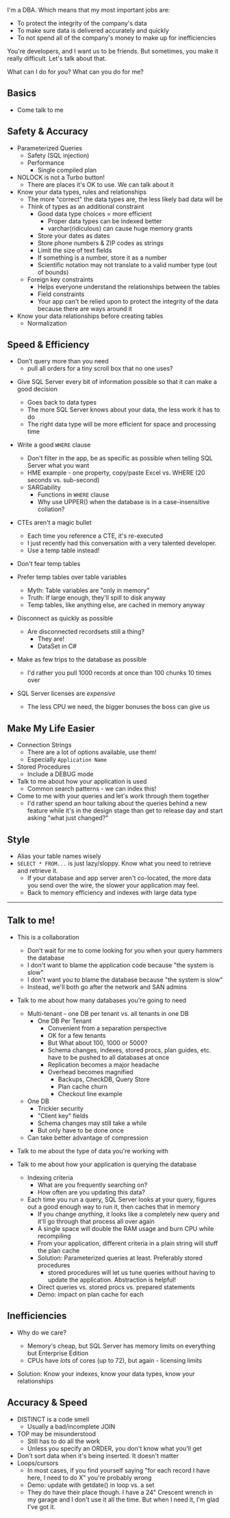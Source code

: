 I'm a DBA. Which means that my most important jobs are:

 * To protect the integrity of the company's data
 * To make sure data is delivered accurately and quickly
 * To not spend all of the company's money to make up for inefficiencies
 
You're developers, and I want us to be friends. But sometimes, you make it really difficult. Let's talk about that.

What can I do for you?
What can you do for me?

## Basics
* Come talk to me

## Safety & Accuracy
* Parameterized Queries
  * Safety (SQL injection)
  * Performance
    * Single compiled plan
* NOLOCK is not a Turbo button!
  * There are places it's OK to use. We can talk about it
* Know your data types, rules and relationships
  * The more "correct" the data types are, the less likely bad data will be
  * Think of types as an additional constraint
    * Good data type choices = more efficient
	    * Proper data types can be indexed better
	    * varchar(ridiculous) can cause huge memory grants
    * Store your dates as dates
    * Store phone numbers & ZIP codes as strings
    * Limit the size of text fields
    * If something is a number, store it as a number
     * Scientific notation may not translate to a valid number type (out of bounds)
  * Foreign key constraints
     * Helps everyone understand the relationships between the tables
     * Field constraints
     * Your app can't be relied upon to protect the integrity of the data because there are ways around it
* Know your data relationships before creating tables
  * Normalization

## Speed & Efficiency
- Don’t query more than you need 
	- pull all orders for a tiny scroll box that no one uses?
* Give SQL Server every bit of information possible so that it can make a good decision
  * Goes back to data types
  * The more SQL Server knows about your data, the less work it has to do
  * The right data type will be more efficient for space and processing time
* Write a good `WHERE` clause
   * Don't filter in the app, be as specific as possible when telling SQL Server what you want
   * HME example - one property, copy/paste Excel vs. WHERE (20 seconds vs. sub-second)
   * SARGability
     * Functions in `WHERE` clause
     * Why use UPPER() when the database is in a case-insensitive collation?

* CTEs aren't a magic bullet
  * Each time you reference a CTE, it's re-executed
  * I just recently had this conversation with a very talented developer. 
  * Use a temp table instead!
* Don't fear temp tables
* Prefer temp tables over table variables
  * Myth: Table variables are "only in memory"
  * Truth: If large enough, they'll spill to disk anyway
  * Temp tables, like anything else, are cached in memory anyway
* Disconnect as quickly as possible
  * Are disconnected recordsets still a thing?
     * They are!
     * DataSet in C#
* Make as few trips to the database as possible
  * I'd rather you pull 1000 records at once than 100 chunks 10 times over
* SQL Server licenses are *expensive*
  * The less CPU we need, the bigger bonuses the boss can give us

## Make My Life Easier
* Connection Strings
  * There are a lot of options available, use them!
  * Especially `Application Name`
* Stored Procedures
  * Include a DEBUG mode
* Talk to me about how your application is used
  * Common search patterns - we can index this!
* Come to me with your queries and let's work through them together
  * I'd rather spend an hour talking about the queries behind a new feature while it's in the design stage than get to release day and start asking "what just changed?"


## Style
 * Alias your table names wisely
 * `SELECT * FROM...` is just lazy/sloppy. Know what you need to retrieve and retrieve it.
   * If your database and app server aren't co-located, the more data you send over the wire, the slower your application may feel.
   * Back to memory efficiency and indexes with large data type

---

## Talk to me!

 * This is a collaboration
   * Don't wait for me to come looking for you when your query hammers the database
   * I don't want to blame the application code because "the system is slow"
   * I don't want you to blame the database because "the system is slow"
   * Instead, we'll both go after the network and SAN admins
 * Talk to me about how many databases you're going to need
   * Multi-tenant - one DB per tenant vs. all tenants in one DB
     * One DB Per Tenant
       * Convenient from a separation perspective
       * OK for a few tenants
       * But What about 100, 1000 or 5000?
       * Schema changes, indexes, stored procs, plan guides, etc. have to be pushed to all databases at once
       * Replication becomes a major headache
       * Overhead becomes magnified
          * Backups, CheckDB, Query Store
          * Plan cache churn
          * Checkout line example
   * One DB
     * Trickier security
     * "Client key" fields
     * Schema changes may still take a while
      * But only have to be done once
    * Can take better advantage of compression
  * Talk to me about the type of data you're working with

 * Talk to me about how your application is querying the database
   * Indexing criteria
     * What are you frequently searching on?
     * How often are you updating this data?
   * Each time you run a query, SQL Server looks at your query, figures out a good enough way to run it, then caches that in memory
     * If you change *anything*, it looks like a completely new query and it'll go through that process all over again
     * A single space will double the RAM usage and burn CPU while recompiling
     * From your application, different criteria in a plain string will stuff the plan cache
     * Solution: Parameterized queries at least. Preferably stored procedures
       * stored procedures will let us tune queries without having to update the application. Abstraction is helpful!
     * Direct queries vs. stored procs vs. prepared statements
     * Demo: impact on plan cache for each

## Inefficiencies

 * Why do we care?
   * Memory's cheap, but SQL Server has memory limits on everything but Enterprise Edition
   * CPUs have *lots* of cores (up to 72), but again - licensing limits

 * Solution: Know your indexes, know your data types, know your relationships

## Accuracy & Speed
 * DISTINCT is a code smell
   * Usually a bad/incomplete JOIN
 * TOP may be misunderstood
   * Still has to do all the work
   * Unless you specify an ORDER, you don't know what you'll get
 * Don't sort data when it's being inserted. It doesn't matter
 * Loops/cursors
   * In most cases, if you find yourself saying "for each record I have here, I need to do X" you're probably wrong
   * Demo: update with getdate() in loop vs. a set
   * They do have their place though. I have a 24" Crescent wrench in my garage and I don't use it all the time. But when I need it, I'm glad I've got it.
